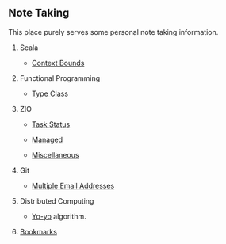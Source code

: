 ## Note Taking

This place purely serves some personal note taking information.

1. Scala

    * [Context Bounds](context-bounds.md)

2. Functional Programming 

    * [Type Class](type-class.md)

3. ZIO 

    * [Task Status](zio-task-status.md)

    * [Managed](zio-managed.md)

    * [Miscellaneous](zio-miscellaneous.md)

4. Git

    * [Multiple Email Addresses](multiple-email-addresses.md)

5. Distributed Computing

    * [Yo-yo](yo-yo.md) algorithm.

6. [Bookmarks](bookmarks.md)
